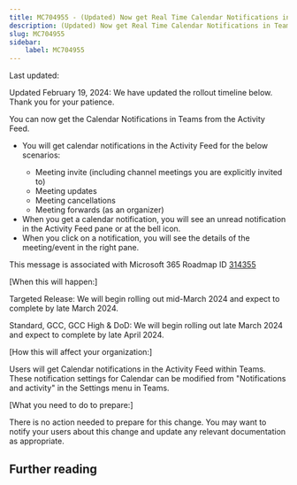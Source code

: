 ```yaml
---
title: MC704955 - (Updated) Now get Real Time Calendar Notifications in Teams
description: (Updated) Now get Real Time Calendar Notifications in Teams
slug: MC704955
sidebar:
    label: MC704955
---
```



Last updated: 

<p style="">Updated February 19, 2024: We have updated the rollout timeline below. Thank you for your patience.</p><p style="">You can now get the Calendar Notifications in Teams from the Activity Feed.&nbsp;<br></p><ul><li>You will get calendar notifications in the Activity Feed for the below scenarios:&nbsp;</li><ul><li>Meeting invite (including channel meetings you are explicitly invited to)</li><li>Meeting updates</li><li>Meeting cancellations</li><li>Meeting forwards (as an organizer)</li></ul><li>When you get a calendar notification, you will see an unread notification in the Activity Feed pane or at the bell icon.</li><li>When you click on a notification, you will see the details of the meeting/event in the right pane.</li></ul>
<p>This message is associated with Microsoft 365 Roadmap ID <a href="https://www.microsoft.com/microsoft-365/roadmap?filters=&amp;searchterms=314355" target="_blank">314355</a></p>
<p>[When this will happen:]</p>

<p>Targeted Release: We will begin rolling out mid-March 2024 and expect to complete by late March 2024.
</p><p>Standard, GCC, GCC High &amp; DoD: We will begin rolling out late March 2024 and expect to complete by late April 2024.</p>

<p>[How this will affect your organization:]</p>

<p>Users will get Calendar notifications in the Activity Feed within Teams. These notification settings for Calendar can be modified from "Notifications and activity" in the Settings menu in Teams.&nbsp;<br></p>
<p>[What you need to do to prepare:]</p>
<p>There is no action needed to prepare for this change. You may want to notify your users about this change and update any relevant documentation as appropriate.</p>

## Further reading
